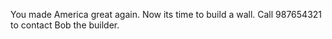 You made America great again. Now its time to build a wall. Call 987654321 to contact Bob the builder.